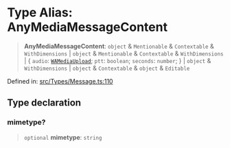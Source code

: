 # Type Alias: AnyMediaMessageContent

> **AnyMediaMessageContent**: `object` & `Mentionable` & `Contextable` & `WithDimensions` \| `object` & `Mentionable` & `Contextable` & `WithDimensions` \| \{ `audio`: [`WAMediaUpload`](WAMediaUpload.md); `ptt`: `boolean`; `seconds`: `number`; \} \| `object` & `WithDimensions` \| `object` & `Contextable` & `object` & `Editable`

Defined in: [src/Types/Message.ts:110](https://github.com/Fokusdotid/bail/blob/3bd64a6fd6e8fc52d3ec9ba842534bed26103555/src/Types/Message.ts#L110)

## Type declaration

### mimetype?

> `optional` **mimetype**: `string`

